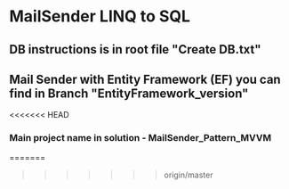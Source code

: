 # MailSender LINQ to SQL

## DB instructions is in root file "Create DB.txt"

## Mail Sender with Entity Framework (EF) you can find in Branch "EntityFramework_version"
<<<<<<< HEAD

### Main project name in solution - MailSender_Pattern_MVVM
=======
>>>>>>> origin/master
